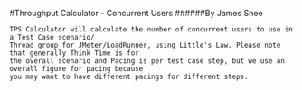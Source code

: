 #Throughput Calculator - Concurrent Users
######By James Snee

```
TPS Calculator will calculate the number of concurrent users to use in a Test Case scenario/
Thread group for JMeter/LoadRunner, using Little's Law. Please note that generally Think Time is for 
the overall scenario and Pacing is per test case step, but we use an overall figure for pacing because
you may want to have different pacings for different steps.
